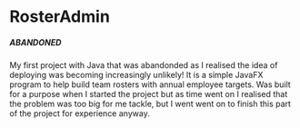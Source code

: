 # RosterAdmin
##### ABANDONED

My first project with Java that was abandonded as I realised the idea of deploying was becoming increasingly unlikely! It is a simple JavaFX program to help build team rosters with annual employee targets. Was built for a purpose when I started the project but as time went on I realised that the problem was too big for me tackle, but I went went on to finish this part of the project for experience anyway. 
